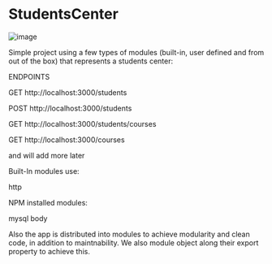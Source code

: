 # StudentsCenter
![image](https://github.com/faresrauf/StudentsCenter/assets/92755775/963439cd-60e3-476b-969d-afdb3c0655fd)

Simple project using a few types of modules (built-in, user defined and from out of the box) that represents a students center:

ENDPOINTS

GET http://localhost:3000/students

POST http://localhost:3000/students

GET http://localhost:3000/students/courses

GET http://localhost:3000/courses

and will add more later

Built-In modules use:

http


NPM installed modules:

mysql
body


Also the app is distributed into modules to achieve modularity and clean code, in addition to maintnability. We also module object along their export property to achieve this.
